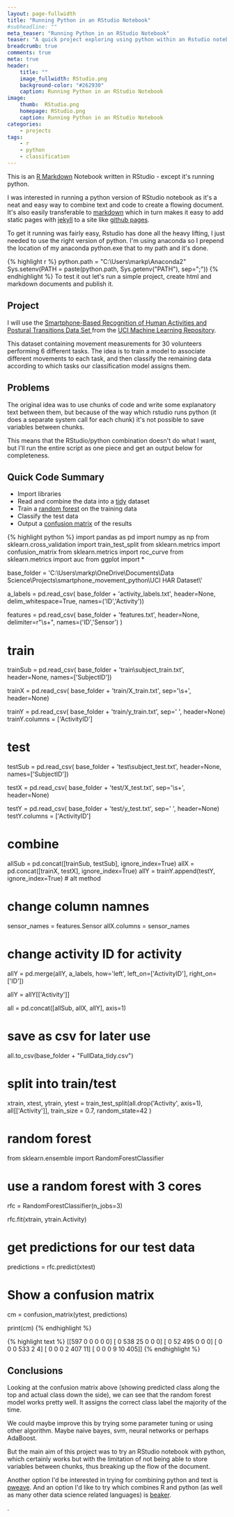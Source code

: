 ```yaml
---
layout: page-fullwidth
title: "Running Python in an RStudio Notebook"
#subheadline: ""
meta_teaser: "Running Python in an RStudio Notebook"
teaser: "A quick project exploring using python within an Rstudio notebook."
breadcrumb: true
comments: true
meta: true
header:
    title: ""
    image_fullwidth: RStudio.png
    background-color: "#262930"
    caption: Running Python in an RStudio Notebook
image:
    thumb:  RStudio.png
    homepage: RStudio.png
    caption: Running Python in an RStudio Notebook
categories:
    - projects
tags:
    - r
    - python
    - classification
---
```


This is an [R Markdown](http://rmarkdown.rstudio.com) Notebook written in RStudio - except it's running python.

I was interested in running a python version of RStudio notebook as it's a neat and easy way to combine text and code to create a flowing document.
It's also easily transferable to [markdown](https://en.wikipedia.org/wiki/Markdown) which in turn makes it easy to add static pages with [jekyll](https://jekyllrb.com/) to a site like [github pages](https://pages.github.com/).

To get it running was fairly easy, Rstudio has done all the heavy lifting, I just needed to use the right version of python. I'm using anaconda so I prepend the location of my anaconda python.exe that to my path and it's done.

{% highlight r %}
python.path = "C:\\Users\\markp\\Anaconda2"
Sys.setenv(PATH = paste(python.path, Sys.getenv("PATH"), sep=";"))
{% endhighlight %}
To test it out let's run a simple project, create html and markdown documents and publish it.

## Project

I will use the [Smartphone-Based Recognition of Human Activities and
 Postural Transitions Data Set ](http://archive.ics.uci.edu/ml/datasets/Smartphone-Based+Recognition+of+Human+Activities+and+Postural+Transitions#) from the [UCI Machine Learning Repository](https://archive.ics.uci.edu/ml/).
 
This dataset containing movement measurements for 30 volunteers performing 6 different tasks. The idea is to train a model to associate different movements to each task, and then classify the remaining data according to which tasks our classification model assigns them.

## Problems

The original idea was to use chunks of code and write some explanatory text between them, but because of the way which rstudio runs python (it does a separate system call for each chunk) it's not possible to save variables between chunks.

This means that the RStudio/python combination doesn't do what I want, but I'll run the entire script as one piece and get an output below for completeness.

## Quick Code Summary

- Import libraries
- Read and combine the data into a [tidy](vita.had.co.nz/papers/tidy-data.pdf) dataset
- Train a [random forest](https://en.wikipedia.org/wiki/Random_forest) on the training data
- Classify the test data
- Output a [confusion matrix](https://en.wikipedia.org/wiki/Confusion_matrix) of the results


{% highlight python %}
import pandas as pd
import numpy as np
from sklearn.cross_validation import train_test_split
from sklearn.metrics import confusion_matrix
from sklearn.metrics import roc_curve
from sklearn.metrics import auc
from ggplot import *

base_folder = 'C:\Users\markp\OneDrive\Documents\Data Science\Projects\smartphone_movement_python\UCI HAR Dataset\\'

a_labels = pd.read_csv(
                        base_folder + 'activity_labels.txt',
                        header=None, 
                        delim_whitespace=True,
                        names=('ID','Activity'))

features = pd.read_csv(
                        base_folder + 'features.txt',
                        header=None, 
                        delimiter=r"\s+",
                        names=('ID','Sensor')
                        )

# train
trainSub = pd.read_csv(
                        base_folder + 'train\subject_train.txt',
                        header=None, 
                        names=['SubjectID'])

trainX = pd.read_csv(
                     base_folder + 'train/X_train.txt', 
                     sep='\s+', 
                     header=None)

trainY = pd.read_csv(
                    base_folder + 'train/y_train.txt',
                    sep=' ',
                    header=None)
trainY.columns = ['ActivityID']

# test
testSub = pd.read_csv(
                        base_folder + 'test\subject_test.txt',
                        header=None, 
                        names=['SubjectID'])

testX = pd.read_csv(
                     base_folder + 'test/X_test.txt', 
                     sep='\s+', 
                     header=None)

testY = pd.read_csv(
                    base_folder + 'test/y_test.txt',
                    sep=' ',
                    header=None)
testY.columns = ['ActivityID']

# combine
allSub = pd.concat([trainSub, testSub], ignore_index=True)
allX   = pd.concat([trainX, testX], ignore_index=True)
allY = trainY.append(testY, ignore_index=True) # alt method

# change column namnes
sensor_names = features.Sensor
allX.columns = sensor_names

# change activity ID for activity
allY = pd.merge(allY, a_labels, how='left', 
                left_on=['ActivityID'], right_on=['ID'])

allY = allY[['Activity']]

all = pd.concat([allSub, allX, allY], axis=1)

# save as csv for later use
all.to_csv(base_folder + "FullData_tidy.csv")

# split into train/test
xtrain, xtest, ytrain, ytest = train_test_split(all.drop('Activity', axis=1),
                                                all[['Activity']],
                                                train_size = 0.7,
                                                random_state=42
                                                )

# random forest
from sklearn.ensemble import RandomForestClassifier

# use a random forest with 3 cores
rfc = RandomForestClassifier(n_jobs=3)

rfc.fit(xtrain, ytrain.Activity)

# get predictions for our test data
predictions = rfc.predict(xtest)

# Show a confusion matrix
cm = confusion_matrix(ytest, predictions)

print(cm)
{% endhighlight %}




{% highlight text %}
[[597   0   0   0   0   0]
 [  0 538  25   0   0   0]
 [  0  52 495   0   0   0]
 [  0   0   0 533   2   4]
 [  0   0   0   2 407  11]
 [  0   0   0   9  10 405]]
{% endhighlight %}

## Conclusions

Looking at the confusion matrix above (showing predicted class along the top and actual class down the side), we can see that the random forest model works pretty well. It assigns the correct class label the majority of the time.

We could maybe improve this by trying some parameter tuning or using other algorithm. Maybe naive bayes, svm, neural networks or perhaps AdaBoost.

But the main aim of this project was to try an RStudio notebook with python, which certainly works but with the limitation of not being able to store variables between chunks, thus breaking up the flow of the document.

Another option I'd be interested in trying for combining python and text is [pweave](http://mpastell.com/pweave/). And an option I'd like to try which combines R and python (as well as many other data science related languages) is [beaker](http://beakernotebook.com/).  



.





